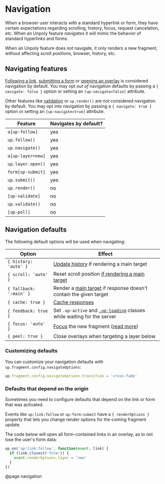 Navigation
==========

When a browser user interacts with a standard hyperlink or form,
they have certain expectations regarding scrolling, history, focus,
request cancelation, etc. When an Unpoly feature
*navigates* it will mimic the behavior of standard hyperlinks and forms.

When an Unpoly feature does *not* navigate, it only renders a new fragment,
without affecting scroll positions, browser, history, etc.

## Navigating features

[Following a link](/a-up-follow), [submitting a form](/form-up-submit) or
[opening an overlay](/up.layer.open) is considered navigation by default.
You may opt *out of* navigation defaults by passing a `{ navigate: false }` option
or setting an `[up-navigate=false]` attribute.

Other features like [validation](/up-validate) or `up.render()` are *not*
considered navigation by default. You may opt *into* navigation by passing a
`{ navigate: true }` option or setting an `[up-navigate=true]` attribute.

| Feature           | Navigates by default? |
|-------------------|-----------------------|
| `a[up-follow]`    | yes                   |
| `up.follow()`     | yes                   |
| `up.navigate()`   | yes                   |
| `a[up-layer=new]` | yes                   |
| `up.layer.open()` | yes                   |
| `form[up-submit]` | yes                   |
| `up.submit()`     | yes                   |
| `up.render()`     | no                    |
| `[up-validate]`   | no                    |
| `up.validate()`   | no                    |
| `[up-poll]`       | no                    |

## Navigation defaults

The following default options will be used when navigating:

| Option                  | Effect                                                                                    |
| ----------------------- |-------------------------------------------------------------------------------------------|
| `{ history: 'auto' }`   | [Update history](/updating-history) if rendering a main target                            |
| `{ scroll: 'auto' }`    | Reset scroll position [if rendering a main target](/up.fragment.config#config.autoScroll) |
| `{ fallback: ':main' }` | Render a [main target](/up-main) if response doesn't contain the given target             |
| `{ cache: true }`       | [Cache responses](/caching)                                                               |
| `{ feedback: true }`    | Set `.up-active` and [`.up-loading`](/up-loading) classes while waiting for the server    |
| `{ focus: 'auto' }`     | [Focus](/focus) the new fragment ([read more](/up.fragment.config#config.autoFocus))      |
| `{ peel: true }`        | Close overlays when targeting a layer below                                               |


### Customizing defaults

You can customize your navigation defaults with `up.fragment.config.navigateOptions`:

```js
up.fragment.config.navigateOptions.transition = 'cross-fade'
```

### Defaults that depend on the origin

Sometimes you need to configure defaults that depend on the link or form that was activated.

Events like `up:link:follow` or `up:form:submit` have a `{ renderOptions }` property
that lets you change render options for the coming fragment update.

The code below will open all form-contained links in an overlay, as to not
lose the user's form data:

```js
up.on('up:link:follow', function(event, link) {
  if (link.closest('form')) {
    event.renderOptions.layer = 'new'
  }
})
```

@page navigation

